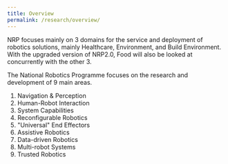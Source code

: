 ```yaml
---
title: Overview
permalink: /research/overview/
---
```

NRP focuses mainly on 3 domains for the service and deployment of robotics solutions, mainly Healthcare, Environment, and Build Environment. With the upgraded version of NRP2.0, Food will also be looked at concurrently with the other 3.

The National Robotics Programme focuses on the research and development of 9 main areas.

1. Navigation & Perception  
2. Human-Robot Interaction
3. System Capabilities
4. Reconfigurable Robotics
5. "Universal" End Effectors
6. Assistive Robotics
7. Data-driven Robotics
8. Multi-robot Systems
9. Trusted Robotics